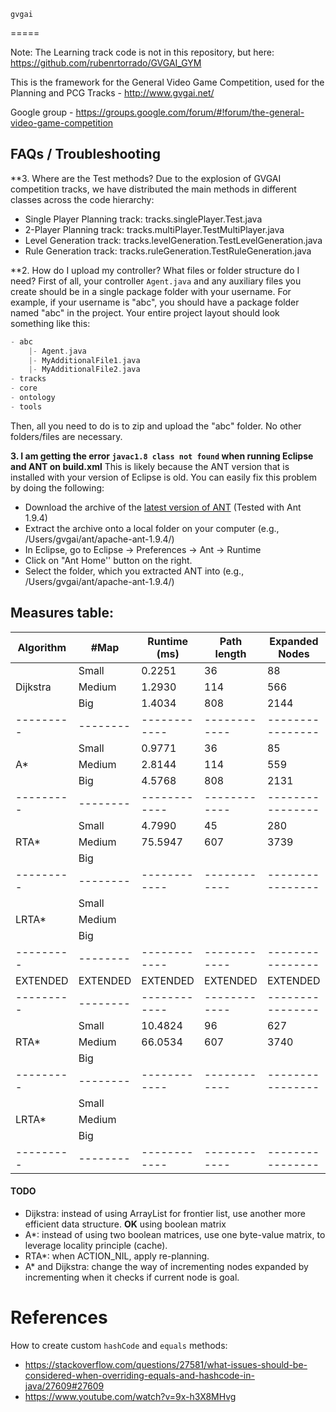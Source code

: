     gvgai
=====

Note: The Learning track code is not in this repository, but here: https://github.com/rubenrtorrado/GVGAI_GYM


This is the framework for the General Video Game Competition, used for the Planning and PCG Tracks - http://www.gvgai.net/

Google group - https://groups.google.com/forum/#!forum/the-general-video-game-competition

## FAQs / Troubleshooting

**3. Where are the Test methods? Due to the explosion of GVGAI competition tracks, we have distributed the main methods in different classes across the code hierarchy:

 - Single Player Planning track: tracks.singlePlayer.Test.java
 - 2-Player Planning track: tracks.multiPlayer.TestMultiPlayer.java
 - Level Generation track: tracks.levelGeneration.TestLevelGeneration.java
 - Rule Generation track: tracks.ruleGeneration.TestRuleGeneration.java


**2. How do I upload my controller? What files or folder structure do I need? 
First of all, your controller ```Agent.java``` and any auxiliary files you create should be in a single package folder with your username. For example, if your username is "abc", you should have a package folder named "abc" in the project. Your entire project layout should look something like this:

```groovy
- abc
	|- Agent.java
	|- MyAdditionalFile1.java
	|- MyAdditionalFile2.java
- tracks
- core
- ontology
- tools
```

Then, all you need to do is to zip and upload the "abc" folder. No other folders/files are necessary.


**3. I am getting the error `javac1.8 class not found` when running Eclipse and ANT on build.xml**
This is likely because the ANT version that is installed with your version of Eclipse is old. You can easily fix this problem by doing the following:

- Download the archive of the [latest version of ANT](http://ant.apache.org/bindownload.cgi) (Tested with  Ant 1.9.4)
- Extract the archive onto a local folder on your computer (e.g., /Users/gvgai/ant/apache-ant-1.9.4/)
- In Eclipse, go to Eclipse -> Preferences -> Ant -> Runtime
- Click on "Ant Home'' button on the right.
- Select the folder, which you extracted ANT into (e.g., /Users/gvgai/ant/apache-ant-1.9.4/)

## Measures table:

| Algorithm  | #Map     | Runtime (ms) | Path length  | Expanded Nodes   |
|------------|----------|--------------|--------------|------------------|
|            | Small    | 0.2251       | 36           | 88               |
| Dijkstra   | Medium   | 1.2930       | 114          | 566              |
|            | Big      | 1.4034       | 808          | 2144             |
| ---------  | -------- | ------------ | ------------ | ---------------- |
|            | Small    | 0.9771       | 36           | 85               |
| A*         | Medium   | 2.8144       | 114          | 559              |
|            | Big      | 4.5768       | 808          | 2131             |
| ---------  | -------- | ------------ | ------------ | ---------------- |
|            | Small    | 4.7990       | 45           | 280              |
| RTA*       | Medium   | 75.5947      | 607          | 3739             |
|            | Big      |              |              |                  |
| ---------  | -------- | ------------ | ------------ | ---------------- |
|            | Small    |              |              |                  |
| LRTA*      | Medium   |              |              |                  |
|            | Big      |              |              |                  |
| ---------  | -------- | ------------ | ------------ | ---------------- |
| EXTENDED   | EXTENDED |   EXTENDED   |   EXTENDED   |     EXTENDED     |
| ---------  | -------- | ------------ | ------------ | ---------------- |
|            | Small    | 10.4824      | 96           | 627              |
| RTA*       | Medium   | 66.0534      | 607          | 3740             |
|            | Big      |              |              |                  |
| ---------  | -------- | ------------ | ------------ | ---------------- |
|            | Small    |              |              |                  |
| LRTA*      | Medium   |              |              |                  |
|            | Big      |              |              |                  |
| ---------  | -------- | ------------ | ------------ | ---------------- |


#### TODO
- Dijkstra: instead of using ArrayList for frontier list, use another more efficient data structure. **OK** using boolean matrix
- A*: instead of using two boolean matrices, use one byte-value matrix, to leverage locality principle (cache).
- RTA*: when ACTION_NIL, apply re-planning.
- A* and Dijkstra: change the way of incrementing nodes expanded by incrementing when it checks if current node is goal.

# References
How to create custom `hashCode` and `equals` methods:
  - https://stackoverflow.com/questions/27581/what-issues-should-be-considered-when-overriding-equals-and-hashcode-in-java/27609#27609
  - https://www.youtube.com/watch?v=9x-h3X8MHvg
